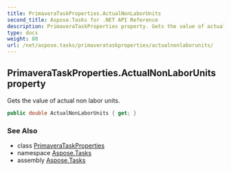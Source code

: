 ```yaml
---
title: PrimaveraTaskProperties.ActualNonLaborUnits
second_title: Aspose.Tasks for .NET API Reference
description: PrimaveraTaskProperties property. Gets the value of actual non labor units
type: docs
weight: 80
url: /net/aspose.tasks/primaverataskproperties/actualnonlaborunits/
---
```

## PrimaveraTaskProperties.ActualNonLaborUnits property

Gets the value of actual non labor units.

```csharp
public double ActualNonLaborUnits { get; }
```

### See Also

* class [PrimaveraTaskProperties](../)
* namespace [Aspose.Tasks](../../primaverataskproperties/)
* assembly [Aspose.Tasks](../../../)


